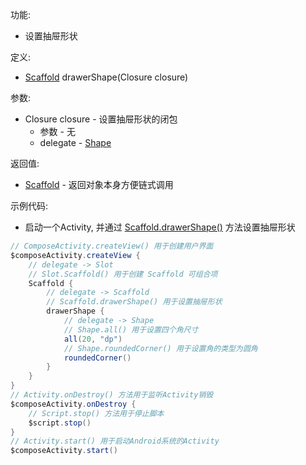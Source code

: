 功能:

+ 设置抽屉形状

定义:

+ [Scaffold](/API/UI/Compose/Widget/Scaffold/README.md) drawerShape(Closure closure)

参数:

+ Closure closure - 设置抽屉形状的闭包
    + 参数 - 无
    + delegate - [Shape](/API/UI/Compose/Theme/Shape/Shape/README.md)

返回值:

+ [Scaffold](/API/UI/Compose/Widget/Scaffold/README.md) - 返回对象本身方便链式调用

示例代码:

+ 启动一个Activity, 并通过 [Scaffold.drawerShape()](/API/UI/Compose/Widget/Scaffold/README.md?id=drawerShape)
  方法设置抽屉形状

```groovy
// ComposeActivity.createView() 用于创建用户界面
$composeActivity.createView {
    // delegate -> Slot
    // Slot.Scaffold() 用于创建 Scaffold 可组合项
    Scaffold {
        // delegate -> Scaffold
        // Scaffold.drawerShape() 用于设置抽屉形状
        drawerShape {
            // delegate -> Shape
            // Shape.all() 用于设置四个角尺寸
            all(20, "dp")
            // Shape.roundedCorner() 用于设置角的类型为圆角
            roundedCorner()
        }
    }
}
// Activity.onDestroy() 方法用于监听Activity销毁
$composeActivity.onDestroy {
    // Script.stop() 方法用于停止脚本
    $script.stop()
}
// Activity.start() 用于启动Android系统的Activity
$composeActivity.start()
```